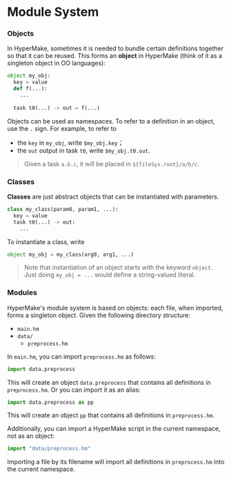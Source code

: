# Module System

### Objects

In HyperMake, sometimes it is needed to bundle certain definitions together so that it can be reused. 
This forms an **object** in HyperMake (think of it as a singleton object in OO languages):

```python
object my_obj:
  key = value
  def f(...):
    ...
  
  task t0(...) -> out = f(...)
```

Objects can be used as namespaces. To refer to a definition in an object, use the `.` sign. For example, to refer to
 - the `key` in `my_obj`, write `$my_obj.key`；
 - the `out` output in task `t0`, write `$my_obj.t0.out`.

> Given a task `a.b.c`, it will be placed in `${fileSys.root}/a/b/c`.


### Classes

**Classes** are just abstract objects that can be instantiated with parameters.
```python
class my_class(param0, param1, ...):
  key = value
  task t0(...) -> out:
    ...
```
To instantiate a class, write
```python
object my_obj = my_class(arg0, arg1, ...)
```
> Note that instantiation of an object starts with the keyword `object`. 
> Just doing `my_obj = ...` would define a string-valued literal.

### Modules
HyperMake's module system is based on objects: each file, when imported, forms a singleton object.
Given the following directory structure:
 - `main.hm`  
 - `data/`
   - `preprocess.hm`

In `main.hm`, you can import `preprocess.hm` as follows:
```python
import data.preprocess
```
This will create an object `data.preprocess` that contains all definitions in `preprocess.hm`. Or you can import it as an alias:
```python
import data.preprocess as pp
```
This will create an object `pp` that contains all definitions in `preprocess.hm`.

Additionally, you can import a HyperMake script in the current namespace, not as an object:
```python
import "data/preprocess.hm"
```
Importing a file by its filename will import all definitions in `preprocess.hm` into the current namespace.
